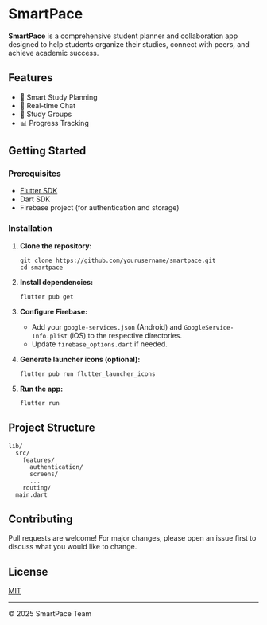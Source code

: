 # SmartPace

**SmartPace** is a comprehensive student planner and collaboration app designed to help students organize their studies, connect with peers, and achieve academic success.

## Features

- 📅 Smart Study Planning  
- 💬 Real-time Chat  
- 👥 Study Groups  
- 📊 Progress Tracking  



## Getting Started

### Prerequisites

- [Flutter SDK](https://flutter.dev/docs/get-started/install)
- Dart SDK
- Firebase project (for authentication and storage)

### Installation

1. **Clone the repository:**
   ```
   git clone https://github.com/yourusername/smartpace.git
   cd smartpace
   ```

2. **Install dependencies:**
   ```
   flutter pub get
   ```

3. **Configure Firebase:**
   - Add your `google-services.json` (Android) and `GoogleService-Info.plist` (iOS) to the respective directories.
   - Update `firebase_options.dart` if needed.

4. **Generate launcher icons (optional):**
   ```
   flutter pub run flutter_launcher_icons
   ```

5. **Run the app:**
   ```
   flutter run
   ```

## Project Structure

```
lib/
  src/
    features/
      authentication/
      screens/
      ...
    routing/
  main.dart
```

## Contributing

Pull requests are welcome! For major changes, please open an issue first to discuss what you would like to change.

## License

[MIT](LICENSE)

---

© 2025 SmartPace Team
